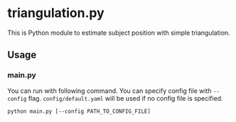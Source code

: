 # triangulation.py
This is Python module to estimate subject position with simple triangulation.

## Usage
### main.py
You can run with following command.
You can specify config file with `--config` flag.
`config/default.yaml` will be used if no config file is specified.
```sh
python main.py [--config PATH_TO_CONFIG_FILE]
```
